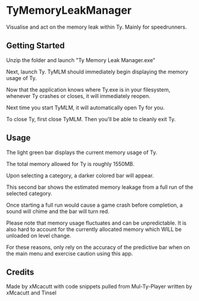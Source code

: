 # TyMemoryLeakManager
Visualise and act on the memory leak within Ty. Mainly for speedrunners.

## Getting Started
Unzip the folder and launch "Ty Memory Leak Manager.exe"

Next, launch Ty. TyMLM should immediately begin displaying the memory usage of Ty.

Now that the application knows where Ty.exe is in your filesystem, whenever Ty crashes or closes, it will immediately reopen.

Next time you start TyMLM, it will automatically open Ty for you.

To close Ty, first close TyMLM. Then you'll be able to cleanly exit Ty.

## Usage
The light green bar displays the current memory usage of Ty.

The total memory allowed for Ty is roughly 1550MB.

Upon selecting a category, a darker colored bar will appear.

This second bar shows the estimated memory leakage from a full run of the selected category.

Once starting a full run would cause a game crash before completion, a sound will chime and the bar will turn red.

Please note that memory usage fluctuates and can be unpredictable. It is also hard to account for the currently allocated memory which WILL be unloaded on level change.

For these reasons, only rely on the accuracy of the predictive bar when on the main menu and exercise caution using this app.

## Credits
Made by xMcacutt with code snippets pulled from Mul-Ty-Player written by xMcacutt and Tinsel
